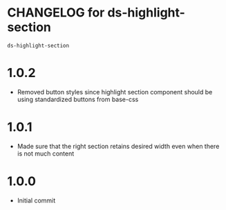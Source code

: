 # CHANGELOG for ds-highlight-section
`ds-highlight-section`

# 1.0.2
* Removed button styles since highlight section component should be using standardized buttons from base-css

# 1.0.1
* Made sure that the right section retains desired width even when there is not much content

# 1.0.0
* Initial commit